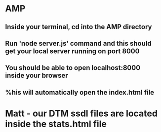 # AMP

## Inside your terminal, cd into the AMP directory 
## Run 'node server.js' command and this should get your local server running on port 8000
## You should be able to open localhost:8000 inside your browser
## %his will automatically open the index.html file

# Matt - our DTM ssdl files are located inside the stats.html file
